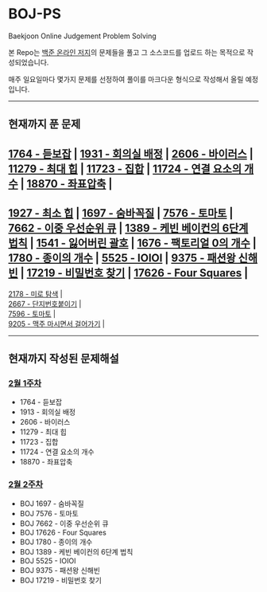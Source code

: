 # BOJ-PS
Baekjoon Online Judgement Problem Solving

본 Repo는 [백준 온라인 저지](https://acmcicpc.net, "Baekjoon Online Judge로 이동")의 문제들을 풀고 그 소스코드를 업로드 하는 목적으로 작성되었습니다.

매주 일요일마다 몇가지 문제를 선정하여 풀이를 마크다운 형식으로 작성해서 올릴 예정입니다.

---
## 현재까지 푼 문제
[1764 - 듣보잡](https://github.com/Junhyung-Choi/BOJ-PS/blob/master/Feb/week_1/1764.py "1764 - 듣보잡") | 
[1931 - 회의실 배정](https://github.com/Junhyung-Choi/BOJ-PS/blob/master/Feb/week_1/1931.py "1931 - 회의실 배정") | 
[2606 - 바이러스](https://github.com/Junhyung-Choi/BOJ-PS/blob/master/Feb/week_1/2606.py "2606 - 바이러스") | 
[11279 - 최대 힙](https://github.com/Junhyung-Choi/BOJ-PS/blob/master/Feb/week_1/11279.py "11279 - 최대 힙") | 
[11723 - 집합](https://github.com/Junhyung-Choi/BOJ-PS/blob/master/Feb/week_1/11723.py "11723 - 집합") | 
[11724 - 연결 요소의 개수](https://github.com/Junhyung-Choi/BOJ-PS/blob/master/Feb/week_1/11724.py "11724 - 연결 요소의 개수") | 
[18870 - 좌표압축](https://github.com/Junhyung-Choi/BOJ-PS/blob/master/Feb/week_1/18870.py "18870 - 좌표압축") | 
---
[1927 - 최소 힙](https://github.com/Junhyung-Choi/BOJ-PS/blob/master/Feb/week_2/1927.py "1927 - 최소 힙") | 
[1697 - 숨바꼭질](https://github.com/Junhyung-Choi/BOJ-PS/blob/master/Feb/week_2/1697.py "1697 - 숨바꼭질") | 
[7576 - 토마토](https://github.com/Junhyung-Choi/BOJ-PS/blob/master/Feb/week_2/7576.py "7576 - 토마토") | 
[7662 - 이중 우선순위 큐](https://github.com/Junhyung-Choi/BOJ-PS/blob/master/Feb/week_2/7662.py "7662 - 이중 우선순위 큐") | 
[1389 - 케빈 베이컨의 6단계 법칙](https://github.com/Junhyung-Choi/BOJ-PS/blob/master/Feb/week_2/1389.py "1389 - 케빈 베이컨의 6단계 법칙") | 
[1541 - 잃어버린 괄호](https://github.com/Junhyung-Choi/BOJ-PS/blob/master/Feb/week_2/1541.py "1541 - 잃어버린 괄호") | 
[1676 - 팩토리얼 0의 개수](https://github.com/Junhyung-Choi/BOJ-PS/blob/master/Feb/week_2/1676.py "1676 - 팩토리얼 0의 개수") | 
[1780 - 종이의 개수](https://github.com/Junhyung-Choi/BOJ-PS/blob/master/Feb/week_2/1780.py "1780 - 종이의 개수") | 
[5525 - IOIOI](https://github.com/Junhyung-Choi/BOJ-PS/blob/master/Feb/week_2/5525.py "5525 - IOIOI") | 
[9375 - 패션왕 신해빈](https://github.com/Junhyung-Choi/BOJ-PS/blob/master/Feb/week_2/9375.py "9375 - 패션왕 신해빈") | 
[17219 - 비밀번호 찾기](https://github.com/Junhyung-Choi/BOJ-PS/blob/master/Feb/week_2/17219.py "17219 - 비밀번호 찾기") | 
[17626 - Four Squares](https://github.com/Junhyung-Choi/BOJ-PS/blob/master/Feb/week_2/17626.py "17626 - Four Squares") |  
---
[2178 - 미로 탐색](https://github.com/Junhyung-Choi/BOJ-PS/blob/master/Feb/week_3/2178.py "2178 - 미로 탐색") |  
[2667 - 단지번호붙이기](https://github.com/Junhyung-Choi/BOJ-PS/blob/master/Feb/week_3/2667.py "2667 - 단지번호붙이기") |  
[7596 - 토마토](https://github.com/Junhyung-Choi/BOJ-PS/blob/master/Feb/week_3/7596.py "7596 - 토마토") |  
[9205 - 맥주 마시면서 걸어가기](https://github.com/Junhyung-Choi/BOJ-PS/blob/master/Feb/week_3/9205.py "9205 - 맥주 마시면서 걸어가기") | 

---
## 현재까지 작성된 문제해설

### [2월 1주차](https://github.com/Junhyung-Choi/BOJ-PS/blob/master/Feb/week_1/Feb1.md "2월 1주차")
- 1764 - 듣보잡
- 1913 - 회의실 배정
- 2606 - 바이러스
- 11279 - 최대 힙
- 11723 - 집합
- 11724 - 연결 요소의 개수
- 18870 - 좌표압축

### [2월 2주차](https://github.com/Junhyung-Choi/BOJ-PS/blob/master/Feb/week_2/Feb2.md "2월 2주차")
- BOJ 1697 - 숨바꼭질
- BOJ 7576 - 토마토
- BOJ 7662 - 이중 우선순위 큐
- BOJ 17626 - Four Squares
- BOJ 1780 - 종이의 개수
- BOJ 1389 - 케빈 베이컨의 6단계 법칙
- BOJ 5525 - IOIOI
- BOJ 9375 - 패션왕 신해빈
- BOJ 17219 - 비밀번호 찾기